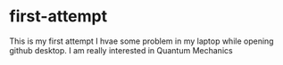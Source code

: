# first-attempt
This is my first attempt
I hvae some problem in my laptop while opening github desktop.
I am really interested in Quantum Mechanics
